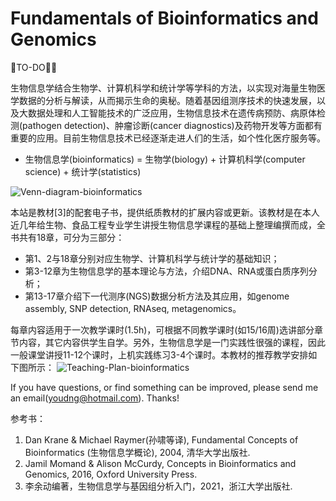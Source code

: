 # Fundamentals of Bioinformatics and Genomics

🐘TO-DO🐘🐘

生物信息学结合生物学、计算机科学和统计学等学科的方法，以实现对海量生物医学数据的分析与解读，从而揭示生命的奥秘。随着基因组测序技术的快速发展，以及大数据处理和人工智能技术的广泛应用，生物信息技术在遗传病预防、病原体检测(pathogen detection)、肿瘤诊断(cancer diagnostics)及药物开发等方面都有重要的应用。目前生物信息技术已经逐渐走进人们的生活，如个性化医疗服务等。
* 生物信息学(bioinformatics) = 生物学(biology) + 计算机科学(computer science) + 统计学(statistics)

![Venn-diagram-bioinformatics](https://raw.githubusercontent.com/adong77/bigbook/master/imageBed/Venn-diagram-bioinformatics.png)

本站是教材[3]的配套电子书，提供纸质教材的扩展内容或更新。该教材是在本人近几年给生物、食品工程专业学生讲授生物信息学课程的基础上整理编撰而成，全书共有18章，可分为三部分：
* 第1、2与18章分别对应生物学、计算机科学与统计学的基础知识；
* 第3-12章为生物信息学的基本理论与方法，介绍DNA、RNA或蛋白质序列分析；
* 第13-17章介绍下一代测序(NGS)数据分析方法及其应用，如genome assembly, SNP detection, RNAseq, metagenomics。

每章内容适用于一次教学课时(1.5h)，可根据不同教学课时(如15/16周)选讲部分章节内容，其它内容供学生自学。另外，生物信息学是一门实践性很强的课程，因此一般课堂讲授11-12个课时，上机实践练习3-4个课时。本教材的推荐教学安排如下图所示：
![Teaching-Plan-bioinformatics](https://raw.githubusercontent.com/adong77/bigbook/master/imageBed/Teaching-plan-bioinformatics.png)

If you have questions, or find something can be improved, please send me an email(<a href="mailto:youdng@hotmail.com">youdng@hotmail.com</a>). Thanks!

参考书：
1. Dan Krane & Michael Raymer(孙啸等译), Fundamental Concepts of Bioinformatics (生物信息学概论), 2004, 清华大学出版社.
2. Jamil Momand & Alison McCurdy, Concepts in Bioinformatics and Genomics, 2016, Oxford University Press.
3. 李余动编著，生物信息学与基因组分析入门，2021，浙江大学出版社.